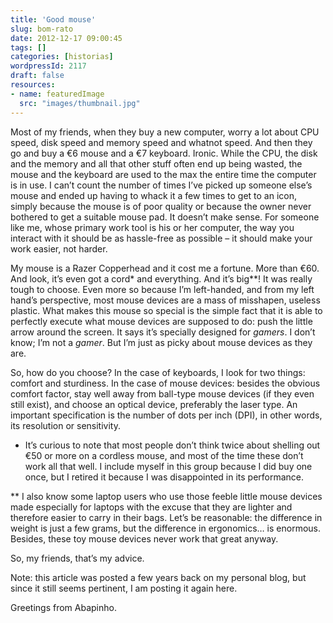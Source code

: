 ```yaml
---
title: 'Good mouse'
slug: bom-rato
date: 2012-12-17 09:00:45
tags: []
categories: [historias]
wordpressId: 2117
draft: false
resources:
- name: featuredImage
  src: "images/thumbnail.jpg"
---
```

Most of my friends, when they buy a new computer, worry a lot about CPU speed, disk speed and memory speed and whatnot speed. And then they go and buy a €6 mouse and a €7 keyboard. Ironic. While the CPU, the disk and the memory and all that other stuff often end up being wasted, the mouse and the keyboard are used to the max the entire time the computer is in use. I can’t count the number of times I’ve picked up someone else’s mouse and ended up having to whack it a few times to get to an icon, simply because the mouse is of poor quality or because the owner never bothered to get a suitable mouse pad. It doesn’t make sense. For someone like me, whose primary work tool is his or her computer, the way you interact with it should be as hassle-free as possible – it should make your work easier, not harder.

My mouse is a Razer Copperhead and it cost me a fortune. More than €60. And look, it’s even got a cord* and everything. And it’s big**! It was really tough to choose. Even more so because I’m left-handed, and from my left hand’s perspective, most mouse devices are a mass of misshapen, useless plastic. What makes this mouse so special is the simple fact that it is able to perfectly execute what mouse devices are supposed to do: push the little arrow around the screen. It says it’s specially designed for _gamers_. I don’t know; I’m not a _gamer_. But I’m just as picky about mouse devices as they are.

So, how do you choose? In the case of keyboards, I look for two things: comfort and sturdiness. In the case of mouse devices: besides the obvious comfort factor, stay well away from ball-type mouse devices (if they even still exist), and choose an optical device, preferably the laser type. An important specification is the number of dots per inch (DPI), in other words, its resolution or sensitivity.

* It’s curious to note that most people don’t think twice about shelling out €50 or more on a cordless mouse, and most of the time these don’t work all that well. I include myself in this group because I did buy one once, but I retired it because I was disappointed in its performance.

** I also know some laptop users who use those feeble little mouse devices made especially for laptops with the excuse that they are lighter and therefore easier to carry in their bags. Let’s be reasonable: the difference in weight is just a few grams, but the difference in ergonomics… is enormous. Besides, these toy mouse devices never work that great anyway.

So, my friends, that’s my advice.

Note: this article was posted a few years back on my personal blog, but since it still seems pertinent, I am posting it again here.

Greetings from Abapinho.
